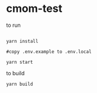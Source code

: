 # cmom-test

to run

```

yarn install

#copy .env.example to .env.local

yarn start

```

to build

```
yarn build
```
